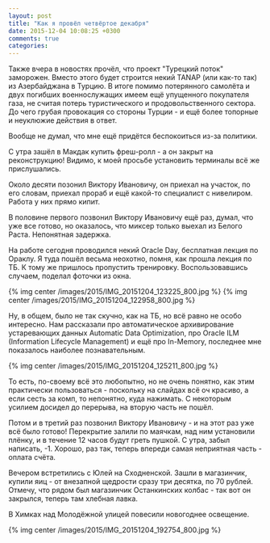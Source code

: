 ```yaml
---
layout: post
title: "Как я провёл четвёртое декабря"
date: 2015-12-04 10:08:25 +0300
comments: true
categories: 
---
```

Также вчера в новостях прочёл, что проект "Турецкий поток" заморожен. Вместо этого будет строится некий TANAP (или как-то так) из Азербайджана в Турцию. В итоге помимо потерянного самолёта и двух погибших военнослужащих имеем ещё упущенного покупателя газа, не считая потерь туристического и продовольственного сектора. До чего грубая провокация со стороны Турции - и ещё более топорные и неуклюжие действия в ответ. 

Вообще не думал, что мне ещё придётся беспокоиться из-за политики.

С утра зашёл в Макдак купить фреш-ролл - а он закрыт на реконструкцию! Видимо, к моей просьбе установить терминалы всё же прислушались.

Около десяти позонил Виктору Ивановичу, он приехал на участок, по его словам, приехал прораб и ещё какой-то специалист с нивелиром. Работа у них прямо кипит.

В половине первого позвонил Виктору Ивановичу ещё раз, думал, что уже все готово, но оказалось, что миксер только выехал из Белого Раста. Непонятная задержка.

На работе сегодня проводился некий Oracle Day, бесплатная лекция по Ораклу. Я туда пошёл весьма неохотно, помня, как прошла лекция по ТБ. К тому же пришлось пропустить тренировку. Воспользовавшись случаем, поделал фоточки из окна.

{% img center /images/2015/IMG_20151204_123225_800.jpg %}
{% img center /images/2015/IMG_20151204_122958_800.jpg %}

Ну, в общем, было не так скучно, как на ТБ, но всё равно не особо интересно. Нам рассказали про автоматическое архивирование устаревающих данных Automatic Data Optimization, про Oracle ILM (Information Lifecycle Management) и ещё про In-Memory, последнее мне показалось наиболее познавательным. 

{% img center /images/2015/IMG_20151204_125211_800.jpg %}

То есть, по-своему всё это любопытно, но не очень понятно, как этим практически пользоваться - поскольку на слайдах всё оч красиво, а если сесть за комп, то непонятно, куда нажимать. С некоторым усилием досидел до перерыва, на вторую часть не пошёл.

Потом и в третий раз позвонил Виктору Ивановичу - и на этот раз уже всё было готово! Перекрытие залили по маячкам, над ним установили плёнку, и в течение 12 часов будут греть пушкой. С утра, забыл написать, -1. Хорошо, раз так, теперь впереди самая неприятная часть - оплата счёта.

Вечером встретились с Юлей на Сходненской. Зашли в магазинчик, купили яиц - от внезапной щедрости сразу три десятка, по 70 рублей. Отмечу, что рядом был магазинчик Останкинских колбас - так вот он закрылся, теперь там хлебная лавка. 

В Химках над Молодёжной улицей повесили новогоднее освещение. 

{% img center /images/2015/IMG_20151204_192754_800.jpg %}
